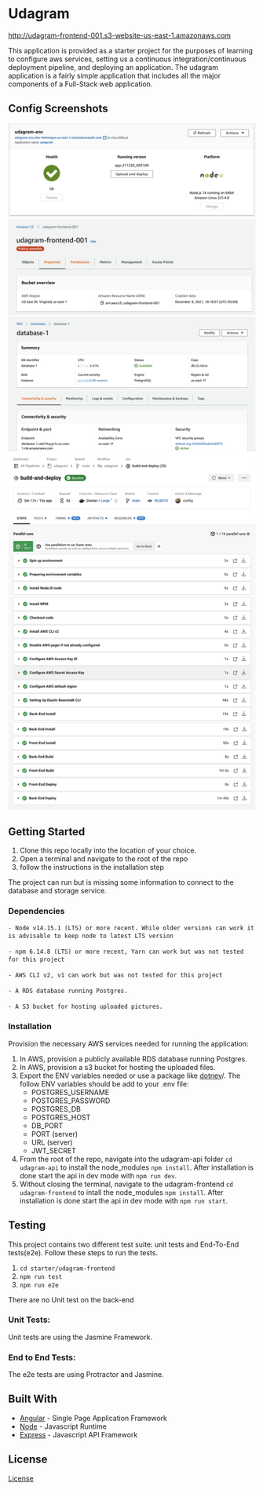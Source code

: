 # Udagram

http://udagram-frontend-001.s3-website-us-east-1.amazonaws.com

This application is provided as a starter project for the purposes of learning to configure aws services, setting us a continuous integration/continuous deployment pipeline, and deploying an application. The udagram application is a fairly simple application that includes all the major components of a Full-Stack web application.

## Config Screenshots

![eb](./screenshots/aws/eb-env.png)
![s3](./screenshots/aws/s3-bucket.png)
![rds](./screenshots/aws/rds-db.png)
![circleci](./screenshots/circleci/cc1.png)
![circleci](./screenshots/circleci/cc2.png)
![circleci](./screenshots/circleci/cc3.png)


## Getting Started

1. Clone this repo locally into the location of your choice.
2. Open a terminal and navigate to the root of the repo
3. follow the instructions in the installation step

The project can run but is missing some information to connect to the database and storage service.

### Dependencies

```
- Node v14.15.1 (LTS) or more recent. While older versions can work it is advisable to keep node to latest LTS version

- npm 6.14.8 (LTS) or more recent, Yarn can work but was not tested for this project

- AWS CLI v2, v1 can work but was not tested for this project

- A RDS database running Postgres.

- A S3 bucket for hosting uploaded pictures.

```

### Installation

Provision the necessary AWS services needed for running the application:

1. In AWS, provision a publicly available RDS database running Postgres.
2. In AWS, provision a s3 bucket for hosting the uploaded files.
3. Export the ENV variables needed or use a package like [dotnev](https://www.npmjs.com/package/dotenv)/. The follow ENV variables should be add to your .env file:
    - POSTGRES_USERNAME
    - POSTGRES_PASSWORD
    - POSTGRES_DB
    - POSTGRES_HOST
    - DB_PORT
    - PORT (server)
    - URL (server)
    - JWT_SECRET
1. From the root of the repo, navigate into the udagram-api folder `cd udagram-api` to install the node_modules `npm install`. After installation is done start the api in dev mode with `npm run dev`.
1. Without closing the terminal, navigate to the udagram-frontend `cd udagram-frontend` to intall the node_modules `npm install`. After installation is done start the api in dev mode with `npm run start`.

## Testing

This project contains two different test suite: unit tests and End-To-End tests(e2e). Follow these steps to run the tests.

1. `cd starter/udagram-frontend`
2. `npm run test`
3. `npm run e2e`

There are no Unit test on the back-end

### Unit Tests:

Unit tests are using the Jasmine Framework.

### End to End Tests:

The e2e tests are using Protractor and Jasmine.

## Built With

- [Angular](https://angular.io/) - Single Page Application Framework
- [Node](https://nodejs.org) - Javascript Runtime
- [Express](https://expressjs.com/) - Javascript API Framework

## License

[License](LICENSE.txt)
